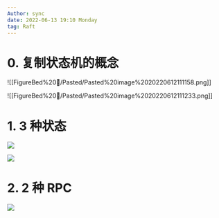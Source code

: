 ```yaml
---
Author: sync
date: 2022-06-13 19:10 Monday
tag: Raft
---
```


# 0. 复制状态机的概念

![[FigureBed%20🌄/Pasted/Pasted%20image%2020220612111158.png]]

![[FigureBed%20🌄/Pasted/Pasted%20image%2020220612111233.png]]
# 1. 3 种状态

![](FigureBed%20🌄/Pasted/Pasted%20image%2020220612111319.png)

![](FigureBed%20🌄/Pasted/Pasted%20image%2020220612111343.png)

# 2. 2 种 RPC

![](FigureBed%20🌄/Pasted/Pasted%20image%2020220612110827.png)
